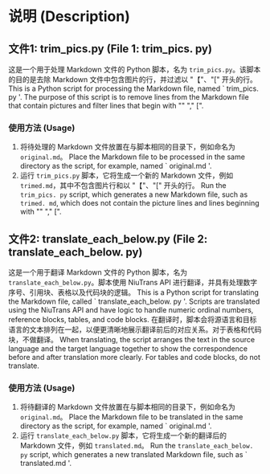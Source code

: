 # 说明 (Description)
## 文件1: trim_pics.py (File 1: trim_pics. py)
这是一个用于处理 Markdown 文件的 Python 脚本，名为 `trim_pics.py`。该脚本的目的是去除 Markdown 文件中包含图片的行，并过滤以 "【"、"[" 开头的行。
 This is a Python script for processing the Markdown file, named ` trim_pics. py '. The purpose of this script is to remove lines from the Markdown file that contain pictures and filter lines that begin with "" "," [".
### 使用方法 (Usage)
1. 将待处理的 Markdown 文件放置在与脚本相同的目录下，例如命名为 `original.md`。
 Place the Markdown file to be processed in the same directory as the script, for example, named ` original.md '.
2. 运行 `trim_pics.py` 脚本，它将生成一个新的 Markdown 文件，例如 `trimed.md`，其中不包含图片行和以 "【"、"[" 开头的行。
 Run the ` trim_pics. py ` script, which generates a new Markdown file, such as ` trimed. md `, which does not contain the picture lines and lines beginning with "" "," [".
## 文件2: translate_each_below.py (File 2: translate_each_below. py)
这是一个用于翻译 Markdown 文件的 Python 脚本，名为 `translate_each_below.py`。脚本使用 NiuTrans API 进行翻译，并具有处理数字序号、引用块、表格以及代码块的逻辑。
 This is a Python script for translating the Markdown file, called ` translate_each_below. py '. Scripts are translated using the NiuTrans API and have logic to handle numeric ordinal numbers, reference blocks, tables, and code blocks.
在翻译时，脚本会将源语言和目标语言的文本排列在一起，以便更清晰地展示翻译前后的对应关系。对于表格和代码块，不做翻译。
 When translating, the script arranges the text in the source language and the target language together to show the correspondence before and after translation more clearly. For tables and code blocks, do not translate.
### 使用方法 (Usage)
1. 将待翻译的 Markdown 文件放置在与脚本相同的目录下，例如命名为 `original.md`。
 Place the Markdown file to be translated in the same directory as the script, for example, named ` original.md '.
2. 运行 `translate_each_below.py` 脚本，它将生成一个新的翻译后的 Markdown 文件，例如 `translated.md`。
 Run the ` translate_each_below. py ` script, which generates a new translated Markdown file, such as ` translated.md '.
